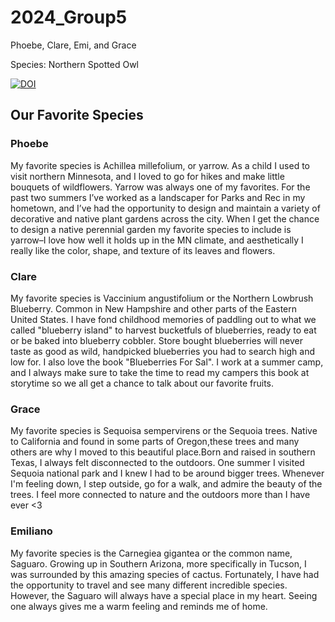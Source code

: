 # 2024_Group5

Phoebe, Clare, Emi, and Grace

Species: Northern Spotted Owl

[![DOI](https://zenodo.org/badge/753735376.svg)](https://zenodo.org/doi/10.5281/zenodo.11051193)

## Our Favorite Species

### Phoebe
My favorite species is Achillea millefolium, or yarrow. As a child I used to visit northern Minnesota, and I loved to go for hikes and make little bouquets of wildflowers. Yarrow was always one of my favorites. For the past two summers I’ve worked as a landscaper for Parks and Rec in my hometown, and I’ve had the opportunity to design and maintain a variety of decorative and native plant gardens across the city. When I get the chance to design a native perennial garden my favorite species to include is yarrow–I love how well it holds up in the MN climate, and aesthetically I really like the color, shape, and texture of its leaves and flowers.

### Clare 
My favorite species is Vaccinium angustifolium or the Northern Lowbrush Blueberry. Common in New Hampshire and other parts of the Eastern United States. I have fond childhood memories of paddling out to what we called "blueberry island" to harvest bucketfuls of blueberries, ready to eat or be baked into blueberry cobbler. Store bought blueberries will never taste as good as wild, handpicked blueberries you had to search high and low for. I also love the book "Blueberries For Sal". I work at a summer camp, and I always make sure to take the time to read my campers this book at storytime so we all get a chance to talk about our favorite fruits.  

### Grace 
My favorite species is Sequoisa sempervirens or the Sequoia trees. Native to California and found in some parts of Oregon,these trees and many others are why I moved to this beautiful place.Born and raised in southern Texas, I always felt disconnected to the outdoors. One summer I visited Sequoia national park and I knew I had to be around bigger trees. Whenever I'm feeling down, I step outside, go for a walk, and admire the beauty of the trees. I feel more connected to nature and the outdoors more than I have ever <3

### Emiliano

My favorite species is the Carnegiea gigantea or the common name, Saguaro. Growing up in Southern Arizona, more specifically in Tucson, I was surrounded by this amazing species of cactus. Fortunately, I have had the opportunity to travel and see many different incredible species. However, the Saguaro will always have a special place in my heart. Seeing one always gives me a warm feeling and reminds me of home. 


